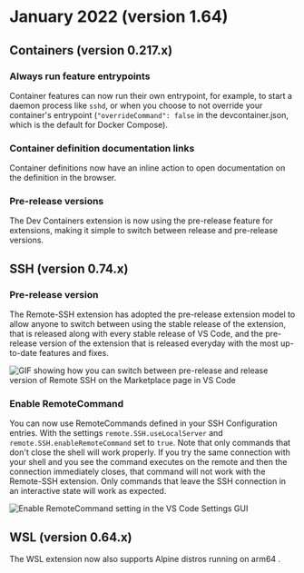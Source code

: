 # January 2022 (version 1.64)

## Containers (version 0.217.x)

### Always run feature entrypoints

Container features can now run their own entrypoint, for example, to start a
daemon process like `sshd`, or when you choose to not override your container's
entrypoint (`"overrideCommand": false` in the devcontainer.json, which is the
default for Docker Compose).

### Container definition documentation links

Container definitions now have an inline action to open documentation on the
definition in the browser.

### Pre-release versions

The Dev Containers extension is now using the pre-release feature for
extensions, making it simple to switch between release and pre-release versions.

## SSH (version 0.74.x)

### Pre-release version

The Remote-SSH extension has adopted the pre-release extension model to allow
anyone to switch between using the stable release of the extension, that is
released along with every stable release of VS Code, and the pre-release version
of the extension that is released everyday with the most up-to-date features and
fixes.

![GIF showing how you can switch between pre-release and release version of Remote SSH on the Marketplace page in VS Code](images/1_64/ssh-pre-release.gif)

### Enable RemoteCommand

You can now use RemoteCommands defined in your SSH Configuration entries. With
the settings `remote.SSH.useLocalServer` and `remote.SSH.enableRemoteCommand`
set to `true`. Note that only commands that don't close the shell will work
properly. If you try the same connection with your shell and you see the command
executes on the remote and then the connection immediately closes, that command
will not work with the Remote-SSH extension. Only commands that leave the SSH
connection in an interactive state will work as expected.

![Enable RemoteCommand setting in the VS Code Settings GUI](images/1_64/ssh-remote-command.png)

## WSL (version 0.64.x)

The WSL extension now also supports Alpine distros running on arm64 .
